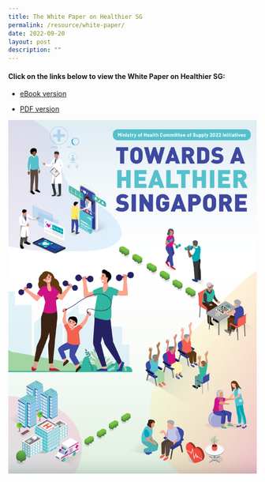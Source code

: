 ```yaml
---
title: The White Paper on Healthier SG
permalink: /resource/white-paper/
date: 2022-09-20
layout: post
description: ""
---
```

#### Click on the links below to view the White Paper on Healthier SG:

- [eBook version](https://go.gov.sg/healthiersg-whitepaper-ebook)

- [PDF version](https://go.gov.sg/healthiersg-whitepaper)

![MOH COS2022 Booklet Cover](/images/MOH_COS2022_Booklet_Cover.png)